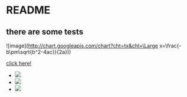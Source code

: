 # README

## there are some tests

![image](http://chart.googleapis.com/chart?cht=tx&chl=\Large x=\frac{-b\pm\sqrt{b^2-4ac}}{2a}))

<a href="www.baidu.com" target="_blank">click here!</a>

- <img src="https://latex.codecogs.com/gif.latex?O_t=\text { Onset event at time bin } t " /> 
- <img src="https://latex.codecogs.com/gif.latex?s=\text { sensor reading }  " /> 
- <img src="https://latex.codecogs.com/gif.latex?P(s | O_t )=\text { Probability of a sensor reading value when sleep onset is observed at a time bin } t " />